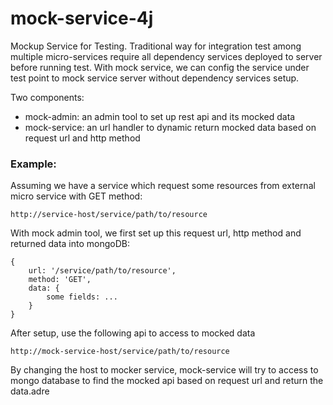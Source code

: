 # mock-service-4j
Mockup Service for Testing. Traditional way for integration test among multiple micro-services require all dependency
services deployed to server before running test. With mock service, we can config the service under test point to mock
service server without dependency services setup.

Two components:
- mock-admin: an admin tool to set up rest api and its mocked data
- mock-service: an url handler to dynamic return mocked data based on request url and http method

### Example:
Assuming we have a service which request some resources from external micro service with GET method:
```
http://service-host/service/path/to/resource
```
With mock admin tool, we first set up this request url, http method and returned data into mongoDB:
```
{
    url: '/service/path/to/resource',
    method: 'GET',
    data: {
        some fields: ...
    }
}
```

After setup, use the following api to access to mocked data
```
http://mock-service-host/service/path/to/resource
```
By changing the host to mocker service, mock-service will try to access to mongo database to find the mocked api based on
request url and return the data.adre
